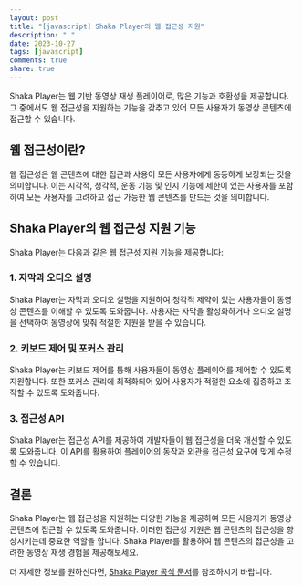 ```yaml
---
layout: post
title: "[javascript] Shaka Player의 웹 접근성 지원"
description: " "
date: 2023-10-27
tags: [javascript]
comments: true
share: true
---
```


Shaka Player는 웹 기반 동영상 재생 플레이어로, 많은 기능과 호환성을 제공합니다. 그 중에서도 웹 접근성을 지원하는 기능을 갖추고 있어 모든 사용자가 동영상 콘텐츠에 접근할 수 있습니다.

## 웹 접근성이란?

웹 접근성은 웹 콘텐츠에 대한 접근과 사용이 모든 사용자에게 동등하게 보장되는 것을 의미합니다. 이는 시각적, 청각적, 운동 기능 및 인지 기능에 제한이 있는 사용자를 포함하여 모든 사용자를 고려하고 접근 가능한 웹 콘텐츠를 만드는 것을 의미합니다.

## Shaka Player의 웹 접근성 지원 기능

Shaka Player는 다음과 같은 웹 접근성 지원 기능을 제공합니다:

### 1. 자막과 오디오 설명

Shaka Player는 자막과 오디오 설명을 지원하여 청각적 제약이 있는 사용자들이 동영상 콘텐츠를 이해할 수 있도록 도와줍니다. 사용자는 자막을 활성화하거나 오디오 설명을 선택하여 동영상에 맞춰 적절한 지원을 받을 수 있습니다.

### 2. 키보드 제어 및 포커스 관리

Shaka Player는 키보드 제어를 통해 사용자들이 동영상 플레이어를 제어할 수 있도록 지원합니다. 또한 포커스 관리에 최적화되어 있어 사용자가 적절한 요소에 집중하고 조작할 수 있도록 도와줍니다.

### 3. 접근성 API

Shaka Player는 접근성 API를 제공하여 개발자들이 웹 접근성을 더욱 개선할 수 있도록 도와줍니다. 이 API를 활용하여 플레이어의 동작과 외관을 접근성 요구에 맞게 수정할 수 있습니다.

## 결론

Shaka Player는 웹 접근성을 지원하는 다양한 기능을 제공하여 모든 사용자가 동영상 콘텐츠에 접근할 수 있도록 도와줍니다. 이러한 접근성 지원은 웹 콘텐츠의 접근성을 향상시키는데 중요한 역할을 합니다. Shaka Player를 활용하여 웹 콘텐츠의 접근성을 고려한 동영상 재생 경험을 제공해보세요.

더 자세한 정보를 원하신다면, [Shaka Player 공식 문서](https://shaka-player-demo.appspot.com/docs/api/tutorial-using.html)를 참조하시기 바랍니다.